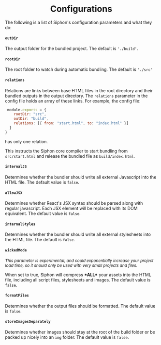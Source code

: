 <h1 align=center> Configurations </h1>

The following is a list of Siphon's configuration parameters and what they do:

#### `outDir`

The output folder for the bundled project. The default is `'./build'`.

#### `rootDir`

The root folder to watch during automatic bundling. The default is `'./src'`

#### `relations`

Relations are links between base HTML files in the root directory and their bundled outputs in the output directory. The `relations` parameter in the config file holds an array of these links.
For example, the config file:

```js
 module.exports = {
    rootDir: "src",
    outDir: "build",
    relations: [{ from: "start.html", to: "index.html" }]
  }
}
```

has only one relation.

This instructs the Siphon core compiler to start bundling from `src/start.html` and release the bundled file as `build/index.html`.

#### `internalJS`

Determines whether the bundler should write all external Javascript into the HTML file. The default value is `false`.

#### `allowJSX`

Determines whether React's JSX syntax should be parsed along with regular javascript. Each JSX element will be replaced with its DOM equivalent. The default value is `false`.

#### `internalStyles`

Determines whether the bundler should write all external stylesheets into the HTML file. The default is `false`.

#### `wickedMode`

<p style='font-size:10pt; font-style: italic'> This parameter is experimental, and could exponentially increase your project load time, so it should only be used with very small projects and files. </p>

When set to true, Siphon will compress **\*ALL\*** your assets into the HTML file, including all script files, stylesheets and images. The default value is `false`.

#### `formatFiles`

Determines whether the output files should be formatted. The default value is `false`.

#### `storeImagesSeparately`

Determines whether images should stay at the root of the build folder or be packed up nicely into an `img` folder. The default value is `false`.
